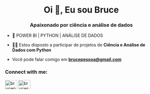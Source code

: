 <h1 align="center">Oi 👋, Eu sou Bruce</h1>
<h3 align="center">Apaixonado por ciência e análise de dados</h3>

- 🌱 POWER BI | PYTHON | ANÁLISE DE DADOS

- 👨‍💻 Estou disposto a participar de projetos de **Ciência e Análise de Dados com Python**

- Você pode falar comigo em **brucepessoa@gmail.com**

<h3 align="left">Connect with me:</h3>
<p align="left">
<a href="https://linkedin.com/in/brucepessoa" target="blank"><img align="center" src="https://raw.githubusercontent.com/rahuldkjain/github-profile-readme-generator/master/src/images/icons/Social/linked-in-alt.svg" alt="brucepessoa" height="30" width="40" /></a>
<a href="https://kaggle.com/brucesp" target="blank"><img align="center" src="https://raw.githubusercontent.com/rahuldkjain/github-profile-readme-generator/master/src/images/icons/Social/kaggle.svg" alt="brucesp" height="30" width="40" /></a>
</p>


<!--
### Hi there 👋

**brucepessoa/brucepessoa** is a ✨ _special_ ✨ repository because its `README.md` (this file) appears on your GitHub profile.

Here are some ideas to get you started:

- 🔭 I’m currently working on ...
- 🌱 I’m currently learning ...
- 👯 I’m looking to collaborate on ...
- 🤔 I’m looking for help with ...
- 💬 Ask me about ...
- 📫 How to reach me: ...
- 😄 Pronouns: ...
- ⚡ Fun fact: ...
-->
